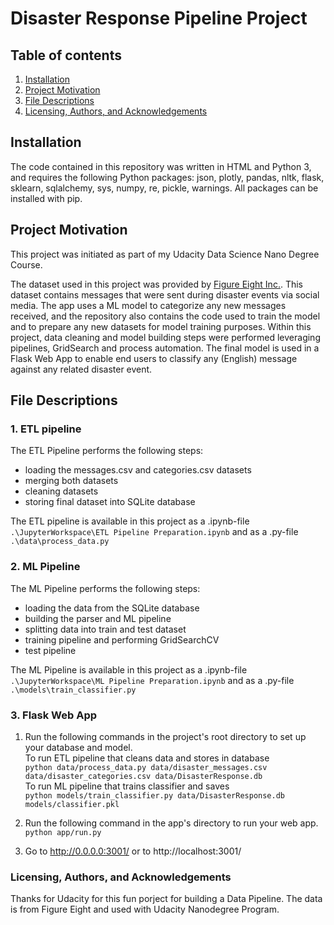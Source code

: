 # Disaster Response Pipeline Project

## Table of contents

1. [Installation](#installation)
2. [Project Motivation](#motivation)
3. [File Descriptions](#files)
4. [Licensing, Authors, and Acknowledgements](#licensing)

## Installation <a name ='installation'></a>
The code contained in this repository was written in HTML and Python 3, and requires the following Python packages: json, plotly, pandas, nltk, flask, sklearn, sqlalchemy, sys, numpy, re, pickle, warnings. All packages can be installed with pip.

## Project Motivation <a name ='motivation'></a>

This project was initiated as part of my Udacity Data Science Nano Degree Course.

The dataset used in this project was provided by [Figure Eight Inc.](https://en.wikipedia.org/wiki/Figure_Eight_Inc.). This dataset contains messages that were sent during disaster events via social media.
The app uses a ML model to categorize any new messages received, and the repository also contains the code used to train the model and to prepare any new datasets for model training purposes.
Within this project, data cleaning and model building steps were performed leveraging pipelines, GridSearch and process automation. The final model is used in a Flask Web App to enable end users to classify any (English) message against any related disaster event.

## File Descriptions <a name ='files'></a>
### 1. ETL pipeline
The ETL Pipeline performs the following steps:
* loading the messages.csv and categories.csv datasets
* merging both datasets
* cleaning datasets
* storing final dataset into SQLite database

The ETL pipeline is available in this project as a .ipynb-file `.\JupyterWorkspace\ETL Pipeline Preparation.ipynb` and as a .py-file `.\data\process_data.py`

### 2. ML Pipeline
The ML Pipeline performs the following steps:
* loading the data from the SQLite database
* building the parser and ML pipeline
* splitting data into train and test dataset
* training pipeline and performing GridSearchCV
* test pipeline

The ML Pipeline is available in this project as a .ipynb-file `.\JupyterWorkspace\ML Pipeline Preparation.ipynb` and as a .py-file `.\models\train_classifier.py`

### 3. Flask Web App

  1. Run the following commands in the project's root directory to set up your database and model.<br/>
    To run ETL pipeline that cleans data and stores in database<br/>
        `python data/process_data.py data/disaster_messages.csv data/disaster_categories.csv data/DisasterResponse.db`<br/>
    To run ML pipeline that trains classifier and saves<br/>
        `python models/train_classifier.py data/DisasterResponse.db models/classifier.pkl`<br/>

  2. Run the following command in the app's directory to run your web app.<br/>
    `python app/run.py`

  3. Go to http://0.0.0.0:3001/ or to http://localhost:3001/

### Licensing, Authors, and Acknowledgements <a name ='licensing'></a>
Thanks for Udacity for this fun porject for building a Data Pipeline. The data is from Figure Eight and used with Udacity Nanodegree Program.
